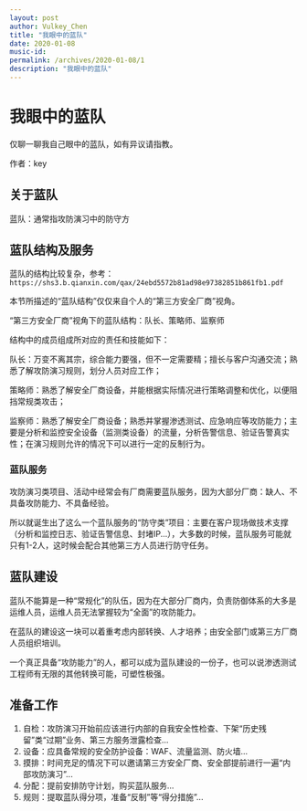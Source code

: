 ```yaml
---
layout: post
author: Vulkey_Chen
title: "我眼中的蓝队"
date: 2020-01-08
music-id: 
permalink: /archives/2020-01-08/1
description: "我眼中的蓝队"
---
```


# 我眼中的蓝队

仅聊一聊我自己眼中的蓝队，如有异议请指教。

作者：key

## 关于蓝队

蓝队：通常指攻防演习中的防守方

## 蓝队结构及服务

蓝队的结构比较复杂，参考：`https://shs3.b.qianxin.com/qax/24ebd5572b81ad98e97382851b861fb1.pdf`

本节所描述的“蓝队结构”仅仅来自个人的“第三方安全厂商”视角。

“第三方安全厂商”视角下的蓝队结构：队长、策略师、监察师

结构中的成员组成所对应的责任和技能如下：

队长：万变不离其宗，综合能力要强，但不一定需要精；擅长与客户沟通交流；熟悉了解攻防演习规则，划分人员对应工作；

策略师：熟悉了解安全厂商设备，并能根据实际情况进行策略调整和优化，以便阻挡常规类攻击；

监察师：熟悉了解安全厂商设备；熟悉并掌握渗透测试、应急响应等攻防能力；主要是分析和监控安全设备（监测类设备）的流量，分析告警信息、验证告警真实性；在演习规则允许的情况下可以进行一定的反制行为。

### 蓝队服务

攻防演习类项目、活动中经常会有厂商需要蓝队服务，因为大部分厂商：缺人、不具备攻防能力、不具备经验。

所以就诞生出了这么一个蓝队服务的“防守类”项目：主要在客户现场做技术支撑（分析和监控日志、验证告警信息、封堵IP...），大多数的时候，蓝队服务可能就只有1-2人，这时候会配合其他第三方人员进行防守任务。

## 蓝队建设

蓝队不能算是一种“常规化”的队伍，因为在大部分厂商内，负责防御体系的大多是运维人员，运维人员无法掌握较为“全面”的攻防能力。

在蓝队的建设这一块可以着重考虑内部转换、人才培养；由安全部门或第三方厂商人员组织培训。

一个真正具备“攻防能力”的人，都可以成为蓝队建设的一份子，也可以说渗透测试工程师有无限的其他转换可能，可塑性极强。

## 准备工作

1. 自检：攻防演习开始前应该进行内部的自我安全性检查、下架“历史残留”类“过期”业务、第三方服务泄露检查...
2. 设备：应具备常规的安全防护设备：WAF、流量监测、防火墙...
3. 摸排：时间充足的情况下可以邀请第三方安全厂商、安全部提前进行一遍“内部攻防演习”...
4. 分配：提前安排防守计划，购买蓝队服务...
5. 规则：提取蓝队得分项，准备“反制”等“得分措施”...